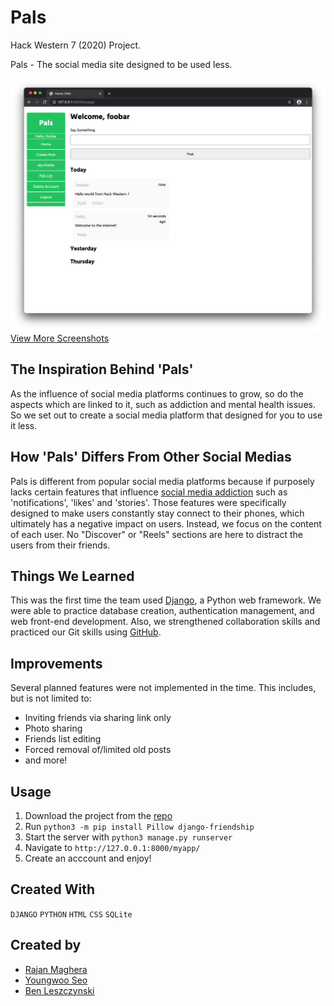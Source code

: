 # Pals 

Hack Western 7 (2020) Project.

Pals - The social media site designed to be used less.

![Home Page](/screenshots/home.png)
[View More Screenshots](/images.md)

## The Inspiration Behind 'Pals'
As the influence of social media platforms continues to grow, so do the aspects which are linked to it, such as addiction and mental health issues. So we set out to create a social media platform that designed for you to use it less. 

## How 'Pals' Differs From Other Social Medias
Pals is different from popular social media platforms because if purposely lacks certain features that influence [social media addiction](https://www.addictioncenter.com/drugs/social-media-addiction/) such as 'notifications', 'likes' and 'stories'. Those features were specifically designed to make users constantly stay connect to their phones, which ultimately has a negative impact on users. Instead, we focus on the content of each user. No "Discover" or "Reels" sections are here to distract the users from their friends.

## Things We Learned
This was the first time the team used [Django](https://www.djangoproject.com/), a Python web framework. We were able to practice database creation, authentication management, and web front-end development. Also, we strengthened collaboration skills and practiced our Git skills using [GitHub](https://github.com/).

## Improvements
Several planned features were not implemented in the time. This includes, but is not limited to:
* Inviting friends via sharing link only
* Photo sharing
* Friends list editing
* Forced removal of/limited old posts
* and more!

## Usage
1. Download the project from the [repo](https://github.com/rajanmaghera/hack-western-7)
2. Run `python3 -m pip install Pillow django-friendship`
3. Start the server with `python3 manage.py runserver`
4. Navigate to `http://127.0.0.1:8000/myapp/`
5. Create an acccount and enjoy!

## Created With
```DJANGO``` ```PYTHON``` ```HTML``` ```CSS``` ```SQLite```

## Created by
* [Rajan Maghera](https://github.com/rajanmaghera)
* [Youngwoo Seo](https://github.com/kakaname)
* [Ben Leszczynski](https://github.com/Benno1472)